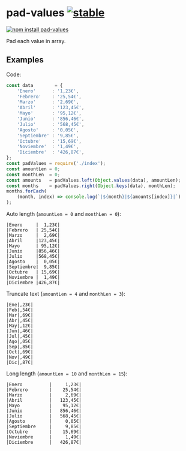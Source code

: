# pad-values [![stable](http://badges.github.io/stability-badges/dist/stable.svg)](http://github.com/badges/stability-badges)

[![npm install pad-values](https://nodei.co/npm/pad-values.png?compact=true)](https://npmjs.org/package/pad-values/)

Pad each value in array.

## Examples

Code:

```js
const data        = {
    'Enero'      : '1,23€',
    'Febrero'    : '25,54€',
    'Marzo'      : '2,69€',
    'Abril'      : '123,45€',
    'Mayo'       : '95,12€',
    'Junio'      : '856,46€',
    'Julio'      : '568,45€',
    'Agosto'     : '0,05€',
    'Septiembre' : '9,85€',
    'Octubre'    : '15,69€',
    'Noviembre'  : '1,49€',
    'Diciembre'  : '426,87€',
};
const padValues = require('./index');
const amountLen = 0;
const monthLen  = 0;
const amounts   = padValues.left(Object.values(data), amountLen);
const months    = padValues.right(Object.keys(data), monthLen);
months.forEach(
    (month, index) => console.log(`|${month}|${amounts[index]}|`)
);
```

Auto length (`amountLen = 0` and `monthLen = 0`):

```
|Enero     |  1,23€|
|Febrero   | 25,54€|
|Marzo     |  2,69€|
|Abril     |123,45€|
|Mayo      | 95,12€|
|Junio     |856,46€|
|Julio     |568,45€|
|Agosto    |  0,05€|
|Septiembre|  9,85€|
|Octubre   | 15,69€|
|Noviembre |  1,49€|
|Diciembre |426,87€|
```

Truncate text (`amountLen = 4` and `monthLen = 3`):

```
|Ene|,23€|
|Feb|,54€|
|Mar|,69€|
|Abr|,45€|
|May|,12€|
|Jun|,46€|
|Jul|,45€|
|Ago|,05€|
|Sep|,85€|
|Oct|,69€|
|Nov|,49€|
|Dic|,87€|
```

Long length (`amountLen = 10` and `monthLen = 15`):

```
|Enero          |     1,23€|
|Febrero        |    25,54€|
|Marzo          |     2,69€|
|Abril          |   123,45€|
|Mayo           |    95,12€|
|Junio          |   856,46€|
|Julio          |   568,45€|
|Agosto         |     0,05€|
|Septiembre     |     9,85€|
|Octubre        |    15,69€|
|Noviembre      |     1,49€|
|Diciembre      |   426,87€|
```
